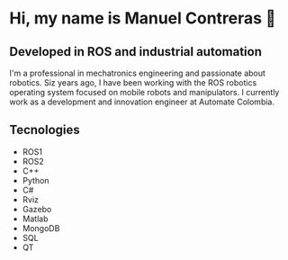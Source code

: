 # Hi, my name is Manuel Contreras 👋 

## Developed in ROS and industrial automation

I'm a professional in mechatronics engineering and passionate about robotics. Siz years ago, I have been working with the ROS robotics operating system focused on mobile robots and manipulators. I currently work as a development and innovation engineer at Automate Colombia.

## Tecnologies
- ROS1
- ROS2
- C++
- Python
- C#
- Rviz
- Gazebo
- Matlab
- MongoDB
- SQL
- QT


